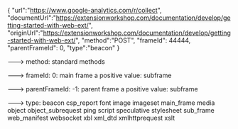 {
	"url":"https://www.google-analytics.com/r/collect",
	"documentUrl":"https://extensionworkshop.com/documentation/develop/getting-started-with-web-ext/",
	"originUrl":"https://extensionworkshop.com/documentation/develop/getting-started-with-web-ext/",
	"method":"POST",
	"frameId": 44444,
	"parentFrameId": 0,
	"type":"beacon"
}


---> method:
		standard methods


---> frameId:
		0: main frame
		a positive value: subframe


---> parentFrameId:
		-1: parent frame
		a positive value: subframe


---> type:
		beacon
		csp_report
		font
		image
		imageset
		main_frame
		media
		object
		object_subrequest
		ping
		script
		speculative
		stylesheet
		sub_frame
		web_manifest
		websocket
		xbl
		xml_dtd
		xmlhttprequest
		xslt